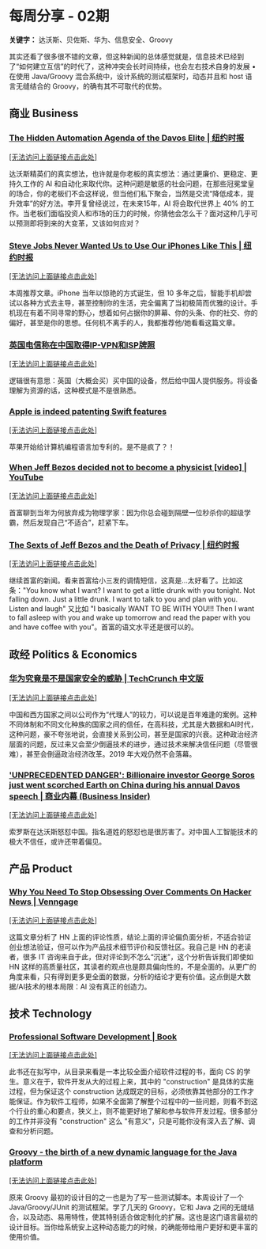 # 每周分享 - 02期


**关键字：** 达沃斯、贝佐斯、华为、信息安全、Groovy


其实还看了很多很不错的文章，但这种新闻的总体感觉就是，信息技术已经到了“如何建立互信”的时代了，这种冲突会长时间持续，也会左右技术自身的发展 • 在使用 Java/Groovy 混合系统中，设计系统的测试框架时，动态并且和 host 语言无缝结合的 Groovy，的确有其不可取代的优势。

## 商业 Business

### [The Hidden Automation Agenda of the Davos Elite | 纽约时报](https://www.nytimes.com/2019/01/25/opinion/sunday/steve-jobs-never-wanted-us-to-use-our-iphones-like-this.html)


[[无法访问上面链接点击此处]](https://github.com/yiannischang/wx-mp/raw/master/src/mp/20190127/images/nytimes.com!2019!01!25!opinion!sunday!steve-jobs-never-wanted-us-to-use-our-iphones-like-this.html-414x736.png)


达沃斯精英们的真实想法，也许就是你老板的真实想法：通过更廉价、更稳定、更持久工作的 AI 和自动化来取代你。这种问题是敏感的社会问题，在那些冠冕堂皇的场合，你的老板们不会这样说，但当他们私下聚会，当然是交流“降低成本，提升效率”的好方法。李开复曾经说过，在未来15年，AI 将会取代世界上 40% 的工作。当老板们面临投资人和市场的压力的时候，你猜他会怎么干？面对这种几乎可以预测即将到来的大变革，又该如何应对？

### [Steve Jobs Never Wanted Us to Use Our iPhones Like This | 纽约时报](http://klinger.io/post/180989912140/managing-remote-teams-a-crash-course)


[[无法访问上面链接点击此处]](https://github.com/yiannischang/wx-mp/raw/master/src/mp/20190127/images/klinger.io!post!180989912140!managing-remote-teams-a-crash-course-414x736.png)


本周推荐文章。iPhone 当年以惊艳的方式诞生，但 10 多年之后，智能手机却尝试以各种方式去主导，甚至控制你的生活，完全偏离了当初极简而优雅的设计。手机现在有着不同寻常的野心，想着如何占据你的屏幕、你的头条、你的社交、你的偏好，甚至是你的思想。任何机不离手的人，我都推荐他/她看看这篇文章。

### [英国电信称在中国取得IP-VPN和ISP牌照](https://www.guancha.cn/industry-science/2019_01_25_488244.shtml)


[[无法访问上面链接点击此处]](https://github.com/yiannischang/wx-mp/raw/master/src/mp/20190127/images/guancha.cn!industry-science!2019_01_25_488244.shtml-414x736.png)


逻辑很有意思：英国（大概会买）买中国的设备，然后给中国人提供服务。将设备理解为资源的话，这种模式是不是很熟悉。

### [Apple is indeed patenting Swift features](https://forums.swift.org/t/apple-is-indeed-patenting-swift-features/19779)


[[无法访问上面链接点击此处]](https://github.com/yiannischang/wx-mp/raw/master/src/mp/20190127/images/forums.swift.org!t!apple-is-indeed-patenting-swift-features!19779-414x736.png)


苹果开始给计算机编程语言加专利的。是不是疯了？！

### [When Jeff Bezos decided not to become a physicist [video] | YouTube](https://www.youtube.com/watch?v=eFnV6EM-wzY)


[[无法访问上面链接点击此处]](https://github.com/yiannischang/wx-mp/raw/master/src/mp/20190127/images/youtube.com!watch!v=eFnV6EM-wzY-414x736.png)


首富聊到当年为何放弃成为物理学家：因为你总会碰到隔壁一位秒杀你的超级学霸，然后发现自己“不适合”，赶紧下车。

### [The Sexts of Jeff Bezos and the Death of Privacy | 纽约时报](https://www.nytimes.com/2019/01/18/opinion/amazon-jeff-bezos-affair.html)


[[无法访问上面链接点击此处]](https://github.com/yiannischang/wx-mp/raw/master/src/mp/20190127/images/nytimes.com!2019!01!18!opinion!amazon-jeff-bezos-affair.html-414x736.png)


继续首富的新闻。看来首富给小三发的调情短信，这真是...太好看了。比如这条："You know what I want? I want to get a little drunk with you tonight. Not falling down. Just a little drunk. I want to talk to you and plan with you. Listen and laugh" 又比如 "I basically WANT TO BE WITH YOU!!! Then I want to fall asleep with you and wake up tomorrow and read the paper with you and have coffee with you"。首富的语文水平还是很可以的。

## 政经 Politics & Economics

### [华为究竟是不是国家安全的威胁 | TechCrunch 中文版](https://techcrunch.cn/2019/01/27/is-huawei-a-national-security-threat/)


[[无法访问上面链接点击此处]](https://github.com/yiannischang/wx-mp/raw/master/src/mp/20190127/images/techcrunch.cn!2019!01!27!is-huawei-a-national-security-threat-414x736.png)


中国和西方国家之间以公司作为“代理人”的较力，可以说是百年难逢的案例。这种不同体制和不同文化种族的国家之间的信任，在高科技，尤其是大数据和AI时代，这种问题，豪不夸张地说，会直接关系到公司，甚至是国家的兴衰。这种政治经济层面的问题，反过来又会至少倒逼技术的进步，通过技术来解决信任问题（尽管很难），甚至会倒逼政治经济改革。2019 年大戏仍然不会落幕。

### ['UNPRECEDENTED DANGER': Billionaire investor George Soros just went scorched Earth on China during his annual Davos speech | 商业内幕 (Business Insider)](https://www.businessinsider.com/george-soros-davos-2019-criticism-of-china-xi-jinping-ai-it-monopolies-2019-1)


[[无法访问上面链接点击此处]](https://github.com/yiannischang/wx-mp/raw/master/src/mp/20190127/images/businessinsider.com!george-soros-davos-2019-criticism-of-china-xi-jinping-ai-it-monopolies-2019-1-414x736.png)


索罗斯在达沃斯怒怼中国。指名道姓的怒怼也是很厉害了。对中国人工智能技术的极大不信任，或许还带着偏见。

## 产品 Product

### [Why You Need To Stop Obsessing Over Comments On Hacker News | Venngage](https://venngage.com/blog/why-you-need-to-stop-obsessing-over-comments-on-hacker-news/)


[[无法访问上面链接点击此处]](https://github.com/yiannischang/wx-mp/raw/master/src/mp/20190127/images/venngage.com!blog!why-you-need-to-stop-obsessing-over-comments-on-hacker-news-414x736.png)


这篇文章分析了 HN 上面的评论性质，结论上面的评论偏负面分析，不适合验证创业想法验证，但可以作为产品技术细节评价和反馈社区。我自己是 HN 的老读者，很多 IT 咨询来自于此，但对评论到不怎么“沉迷”，这个分析告诉我们即使如 HN 这样的高质量社区，其读者的观点也是颇具偏向性的，不是全面的。从更广的角度来看，只有得到更多更全面的数据，分析的结论才更有价值。这点倒是大数据/AI技术的根本局限：AI 没有真正的创造力。

## 技术 Technology

### [Professional Software Development | Book](https://mixmastamyk.bitbucket.io/pro_soft_dev/)


[[无法访问上面链接点击此处]](https://github.com/yiannischang/wx-mp/raw/master/src/mp/20190127/images/mixmastamyk.bitbucket.io!pro_soft_dev-414x736.png)


此书还在拟写中，从目录来看是一本比较全面介绍软件过程的书，面向 CS 的学生。意义在于，软件开发从大的过程上来，其中的 "construction" 是具体的实施过程，但为保证这个 construction 达成既定的目标，必须依靠其他部分的工作才能保证。作为软件工程师，如果不全面第了解整个过程中的一些问题，则看不到这个行业的重心和要点，狭义上，则不能更好地了解和参与软件开发过程。很多部分的工作并非没有 "construction" 这么 "有意义"，只是可能你没有深入去了解、调查和分析问题。

### [Groovy - the birth of a new dynamic language for the Java platform](https://web.archive.org/web/20030901064404/http://radio.weblogs.com/0112098/2003/08/29.html)


[[无法访问上面链接点击此处]](https://github.com/yiannischang/wx-mp/raw/master/src/mp/20190127/images/web.archive.org!web!20030901064404!http!radio.weblogs.com!0112098!2003!08!29.html-414x736.png)


原来 Groovy 最初的设计目的之一也是为了写一些测试脚本。本周设计了一个 Java/Groovy/JUnit 的测试框架。学了几天的 Groovy，它和 Java 之间的无缝结合，以及动态、易用特性，使其特别适合做定制化的扩展。这也是这门语言最初的设计目标。当你给系统安上这种动态能力的时候，的确能带给用户更好和更丰富的使用价值。
